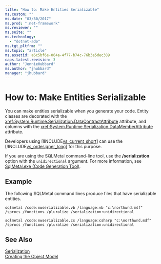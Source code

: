 ```yaml
---
title: "How to: Make Entities Serializable"
ms.custom: ""
ms.date: "03/30/2017"
ms.prod: ".net-framework"
ms.reviewer: ""
ms.suite: ""
ms.technology: 
  - "dotnet-ado"
ms.tgt_pltfrm: ""
ms.topic: "article"
ms.assetid: a6c5bf6e-064a-4f77-b74c-76b3a5dec309
caps.latest.revision: 3
author: "JennieHubbard"
ms.author: "jhubbard"
manager: "jhubbard"
---
```

# How to: Make Entities Serializable
You can make entities serializable when you generate your code. Entity classes are decorated with the <xref:System.Runtime.Serialization.DataContractAttribute> attribute, and columns with the <xref:System.Runtime.Serialization.DataMemberAttribute> attribute.  
  
 Developers using [!INCLUDE[vs_current_short](../../../../../../includes/vs-current-short-md.md)] can use the [!INCLUDE[vs_ordesigner_long](../../../../../../includes/vs-ordesigner-long-md.md)] for this purpose.  
  
 If you are using the SQLMetal command-line tool, use the **/serialization** option with the `unidirectional` argument. For more information, see [SqlMetal.exe (Code Generation Tool)](../../../../../../docs/framework/tools/sqlmetal-exe-code-generation-tool.md).  
  
## Example  
 The following SQLMetal command lines produce files that have serializable entities.  
  
```  
sqlmetal /code:nwserializable.vb /language:vb "c:\northwnd.mdf" /sprocs /functions /pluralize /serialization:unidirectional  
```  
  
```  
sqlmetal /code:nwserializable.cs /language:csharp "c:\northwnd.mdf" /sprocs /functions /pluralize /serialization:unidirectional  
```  
  
## See Also  
 [Serialization](../../../../../../docs/framework/data/adonet/sql/linq/serialization.md)   
 [Creating the Object Model](../../../../../../docs/framework/data/adonet/sql/linq/creating-the-object-model.md)
